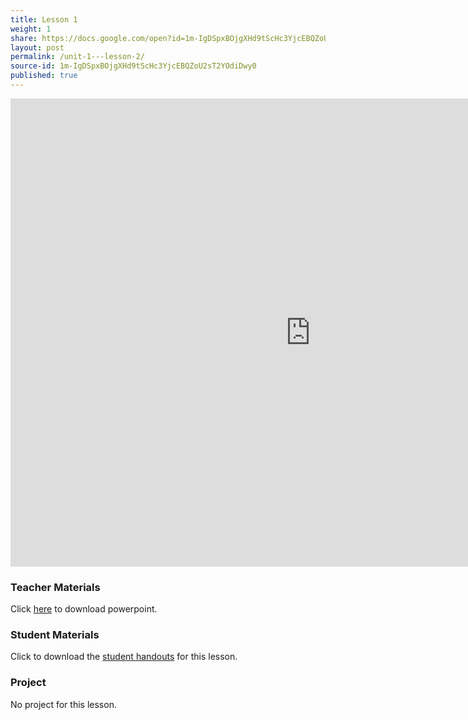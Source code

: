 ```yaml
---
title: Lesson 1
weight: 1
share: https://docs.google.com/open?id=1m-IgDSpxBOjgXHd9tScHc3YjcEBQZoU2sT2YOdiDwy0
layout: post
permalink: /unit-1---lesson-2/
source-id: 1m-IgDSpxBOjgXHd9tScHc3YjcEBQZoU2sT2YOdiDwy0
published: true
---
```


<iframe src="https://docs.google.com/presentation/d/e/2PACX-1vS5IRe7OfFb6b8wIF0iVpn5sTEVJBQJdboDRQFmYCmx9pw2gVC7N6OyQIT990f_FpvyK_Nuz4_OEx24/embed?start=false&loop=false&delayms=3000" frameborder="0" width="960" height="749" allowfullscreen="true" mozallowfullscreen="true" webkitallowfullscreen="true"></iframe>

### Teacher Materials

Click <a href="https://docs.google.com/presentation/d/1rDrkLjqQ-1i2FFQRS7ly-qQCYh6IYeZdjwtGp1CxPBE/edit?usp=sharing" target="_blank">here</a> to download powerpoint.

### Student Materials

Click to download the <a href="https://crosswordlabs.com/view/discover-engineering" target="_blank">student handouts</a> for this lesson.

### Project 

No project for this lesson.